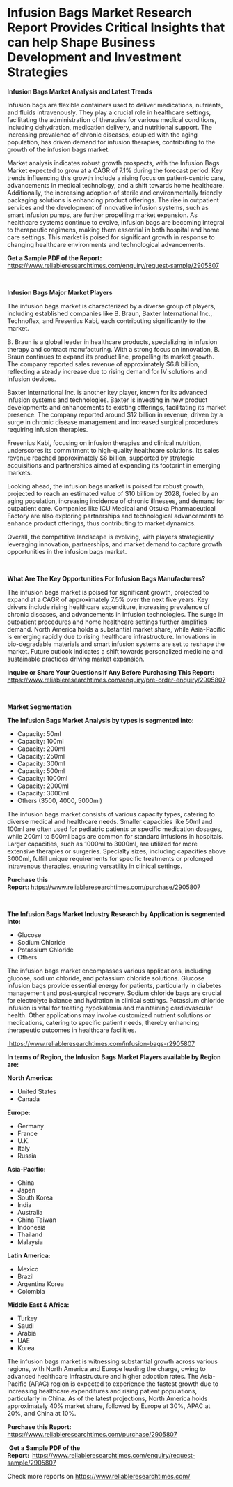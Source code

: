 <p><h1>Infusion Bags Market Research Report Provides Critical Insights that can help Shape Business Development and Investment Strategies</h1></p><p><strong>Infusion Bags Market Analysis and Latest Trends</strong></p>
<p><p>Infusion bags are flexible containers used to deliver medications, nutrients, and fluids intravenously. They play a crucial role in healthcare settings, facilitating the administration of therapies for various medical conditions, including dehydration, medication delivery, and nutritional support. The increasing prevalence of chronic diseases, coupled with the aging population, has driven demand for infusion therapies, contributing to the growth of the infusion bags market.</p><p>Market analysis indicates robust growth prospects, with the Infusion Bags Market expected to grow at a CAGR of 7.1% during the forecast period. Key trends influencing this growth include a rising focus on patient-centric care, advancements in medical technology, and a shift towards home healthcare. Additionally, the increasing adoption of sterile and environmentally friendly packaging solutions is enhancing product offerings. The rise in outpatient services and the development of innovative infusion systems, such as smart infusion pumps, are further propelling market expansion. As healthcare systems continue to evolve, infusion bags are becoming integral to therapeutic regimens, making them essential in both hospital and home care settings. This market is poised for significant growth in response to changing healthcare environments and technological advancements.</p></p>
<p><strong>Get a Sample PDF of the Report:&nbsp;</strong> <a href="https://www.reliableresearchtimes.com/enquiry/request-sample/2905807?utm_campaign=2232&utm_medium=2&utm_source=Github&utm_content=ia&utm_term=12032025&utm_id=infusion-bags">https://www.reliableresearchtimes.com/enquiry/request-sample/2905807</a></p>
<p>&nbsp;</p>
<p><strong>Infusion Bags Major Market Players</strong></p>
<p><p>The infusion bags market is characterized by a diverse group of players, including established companies like B. Braun, Baxter International Inc., Technoflex, and Fresenius Kabi, each contributing significantly to the market.</p><p>B. Braun is a global leader in healthcare products, specializing in infusion therapy and contract manufacturing. With a strong focus on innovation, B. Braun continues to expand its product line, propelling its market growth. The company reported sales revenue of approximately $6.8 billion, reflecting a steady increase due to rising demand for IV solutions and infusion devices.</p><p>Baxter International Inc. is another key player, known for its advanced infusion systems and technologies. Baxter is investing in new product developments and enhancements to existing offerings, facilitating its market presence. The company reported around $12 billion in revenue, driven by a surge in chronic disease management and increased surgical procedures requiring infusion therapies.</p><p>Fresenius Kabi, focusing on infusion therapies and clinical nutrition, underscores its commitment to high-quality healthcare solutions. Its sales revenue reached approximately $6 billion, supported by strategic acquisitions and partnerships aimed at expanding its footprint in emerging markets.</p><p>Looking ahead, the infusion bags market is poised for robust growth, projected to reach an estimated value of $10 billion by 2028, fueled by an aging population, increasing incidence of chronic illnesses, and demand for outpatient care. Companies like ICU Medical and Otsuka Pharmaceutical Factory are also exploring partnerships and technological advancements to enhance product offerings, thus contributing to market dynamics.</p><p>Overall, the competitive landscape is evolving, with players strategically leveraging innovation, partnerships, and market demand to capture growth opportunities in the infusion bags market.</p></p>
<p>&nbsp;</p>
<p><strong>What Are The Key Opportunities For Infusion Bags Manufacturers?</strong></p>
<p><p>The infusion bags market is poised for significant growth, projected to expand at a CAGR of approximately 7.5% over the next five years. Key drivers include rising healthcare expenditure, increasing prevalence of chronic diseases, and advancements in infusion technologies. The surge in outpatient procedures and home healthcare settings further amplifies demand. North America holds a substantial market share, while Asia-Pacific is emerging rapidly due to rising healthcare infrastructure. Innovations in bio-degradable materials and smart infusion systems are set to reshape the market. Future outlook indicates a shift towards personalized medicine and sustainable practices driving market expansion.</p></p>
<p><strong>Inquire or Share Your Questions If Any Before Purchasing This Report:</strong> <a href="https://www.reliableresearchtimes.com/enquiry/pre-order-enquiry/2905807?utm_campaign=2232&utm_medium=2&utm_source=Github&utm_content=ia&utm_term=12032025&utm_id=infusion-bags">https://www.reliableresearchtimes.com/enquiry/pre-order-enquiry/2905807</a></p>
<p>&nbsp;</p>
<p><strong>Market Segmentation</strong></p>
<p><strong>The Infusion Bags Market Analysis by types is segmented into:</strong></p>
<p><ul><li>Capacity: 50ml</li><li>Capacity: 100ml</li><li>Capacity: 200ml</li><li>Capacity: 250ml</li><li>Capacity: 300ml</li><li>Capacity: 500ml</li><li>Capacity: 1000ml</li><li>Capacity: 2000ml</li><li>Capacity: 3000ml</li><li>Others (3500, 4000, 5000ml)</li></ul></p>
<p><p>The infusion bags market consists of various capacity types, catering to diverse medical and healthcare needs. Smaller capacities like 50ml and 100ml are often used for pediatric patients or specific medication dosages, while 200ml to 500ml bags are common for standard infusions in hospitals. Larger capacities, such as 1000ml to 3000ml, are utilized for more extensive therapies or surgeries. Specialty sizes, including capacities above 3000ml, fulfill unique requirements for specific treatments or prolonged intravenous therapies, ensuring versatility in clinical settings.</p></p>
<p><strong>Purchase this Report:&nbsp;</strong><a href="https://www.reliableresearchtimes.com/purchase/2905807?utm_campaign=2232&utm_medium=2&utm_source=Github&utm_content=ia&utm_term=12032025&utm_id=infusion-bags">https://www.reliableresearchtimes.com/purchase/2905807</a></p>
<p>&nbsp;</p>
<p><strong>The Infusion Bags Market Industry Research by Application is segmented into:</strong></p>
<p><ul><li>Glucose</li><li>Sodium Chloride</li><li>Potassium Chloride</li><li>Others</li></ul></p>
<p><p>The infusion bags market encompasses various applications, including glucose, sodium chloride, and potassium chloride solutions. Glucose infusion bags provide essential energy for patients, particularly in diabetes management and post-surgical recovery. Sodium chloride bags are crucial for electrolyte balance and hydration in clinical settings. Potassium chloride infusion is vital for treating hypokalemia and maintaining cardiovascular health. Other applications may involve customized nutrient solutions or medications, catering to specific patient needs, thereby enhancing therapeutic outcomes in healthcare facilities.</p></p>
<p><a href="https://www.reliableresearchtimes.com/infusion-bags-r2905807?utm_campaign=2232&utm_medium=2&utm_source=Github&utm_content=ia&utm_term=12032025&utm_id=infusion-bags">&nbsp;https://www.reliableresearchtimes.com/infusion-bags-r2905807</a></p>
<p><strong>In terms of Region, the Infusion Bags Market Players available by Region are:</strong></p>
<p>
    <p> <strong> North America: </strong>
        <ul>
            <li>United States</li>
            <li>Canada</li>
        </ul>
        </p> 
    <p> <strong> Europe: </strong>
        <ul>
            <li>Germany</li>
            <li>France</li>
            <li>U.K.</li>
            <li>Italy</li>
            <li>Russia</li>
        </ul>
        </p> 
    <p> <strong> Asia-Pacific: </strong>
        <ul>
            <li>China</li>
            <li>Japan</li>
            <li>South Korea</li>
            <li>India</li>
            <li>Australia</li>
            <li>China Taiwan</li>
            <li>Indonesia</li>
            <li>Thailand</li>
            <li>Malaysia</li>
        </ul>
        </p> 
    <p> <strong> Latin America: </strong>
        <ul>
            <li>Mexico</li>
            <li>Brazil</li>
            <li>Argentina Korea</li>
            <li>Colombia</li>
        </ul>
        </p> 
    <p> <strong> Middle East & Africa: </strong>
        <ul>
            <li>Turkey</li>
            <li>Saudi</li>
            <li>Arabia</li>
            <li>UAE</li>
            <li>Korea</li>
        </ul>
    </p>
    </p>
<p><p>The infusion bags market is witnessing substantial growth across various regions, with North America and Europe leading the charge, owing to advanced healthcare infrastructure and higher adoption rates. The Asia-Pacific (APAC) region is expected to experience the fastest growth due to increasing healthcare expenditures and rising patient populations, particularly in China. As of the latest projections, North America holds approximately 40% market share, followed by Europe at 30%, APAC at 20%, and China at 10%.</p></p>
<p><strong>Purchase this Report: </strong><a href="https://www.reliableresearchtimes.com/purchase/2905807?utm_campaign=2232&utm_medium=2&utm_source=Github&utm_content=ia&utm_term=12032025&utm_id=infusion-bags">https://www.reliableresearchtimes.com/purchase/2905807</a></p>
<p>&nbsp;<strong>Get a Sample PDF of the Report:&nbsp;&nbsp;</strong><a href="https://www.reliableresearchtimes.com/enquiry/request-sample/2905807?utm_campaign=2232&utm_medium=2&utm_source=Github&utm_content=ia&utm_term=12032025&utm_id=infusion-bags">https://www.reliableresearchtimes.com/enquiry/request-sample/2905807</a></p>
<p><strong></strong></p>
<p>Check more reports on <a href="https://www.reliableresearchtimes.com/?utm_campaign=2232&utm_medium=2&utm_source=Github&utm_content=ia&utm_term=12032025&utm_id=infusion-bags">https://www.reliableresearchtimes.com/</a></p>
